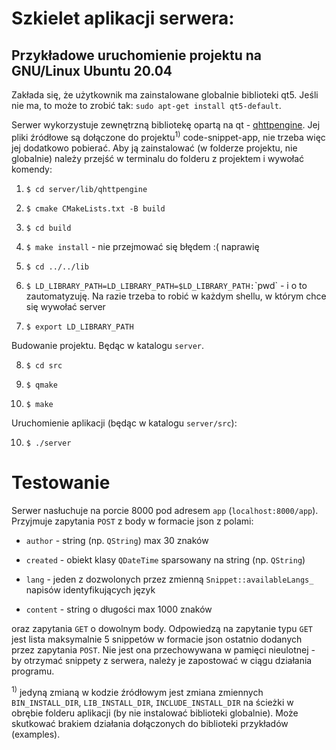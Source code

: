 
# Szkielet aplikacji serwera:

  
  

## Przykładowe uruchomienie projektu na GNU/Linux Ubuntu 20.04

  
  

Zakłada się, że użytkownik ma zainstalowane globalnie biblioteki qt5. Jeśli nie ma, to może to zrobić tak: `sudo apt-get install qt5-default`.

  

Serwer wykorzystuje zewnętrzną bibliotekę opartą na qt - [qhttpengine](https://github.com/nitroshare/qhttpengine). Jej pliki źródłowe są dołączone do projektu<sup>1)</sup> code-snippet-app, nie trzeba więc jej dodatkowo pobierać. Aby ją zainstalować (w folderze projektu, nie globalnie) należy przejść w terminalu do folderu z projektem i wywołać komendy:

  

1. `$ cd server/lib/qhttpengine`

2. `$ cmake CMakeLists.txt -B build`

3. `$ cd build`

4. `$ make install` - nie przejmować się błędem :( naprawię

5. `$ cd ../../lib`

6. `$ LD_LIBRARY_PATH=LD_LIBRARY_PATH=$LD_LIBRARY_PATH:`\`pwd\` - i o to zautomatyzuję. Na razie trzeba to robić w każdym shellu, w którym chce się wywołać server

7. `$ export LD_LIBRARY_PATH`

  

Budowanie projektu. Będąc w katalogu `server`.

  

8. `$ cd src`

9. `$ qmake`

10. `$ make`

  

Uruchomienie aplikacji (będąc w katalogu `server/src`):

  

10. `$ ./server`

  

# Testowanie

Serwer nasłuchuje na porcie 8000 pod adresem `app` (`localhost:8000/app`). Przyjmuje zapytania `POST` z body w formacie json z polami:

  

* `author` - string (np. `QString`) max 30 znaków

* `created` - obiekt klasy `QDateTime` sparsowany na string (np. `QString`)

* `lang` - jeden z dozwolonych przez zmienną `Snippet::availableLangs_` napisów identyfikujących język

* `content` - string o długości max 1000 znaków

  

oraz zapytania `GET` o dowolnym body. Odpowiedzą na zapytanie typu `GET` jest lista maksymalnie 5 snippetów w formacie json ostatnio dodanych przez zapytania `POST`. Nie jest ona przechowywana w pamięci nieulotnej - by otrzymać snippety z serwera, należy je zapostować w ciągu działania programu.

  

<sup>1)</sup> jedyną zmianą w kodzie źródłowym jest zmiana zmiennych `BIN_INSTALL_DIR`, `LIB_INSTALL_DIR`, `INCLUDE_INSTALL_DIR` na ścieżki w obrębie folderu aplikacji (by nie instalować biblioteki globalnie). Może skutkować brakiem działania dołączonych do biblioteki przykładów (examples).
